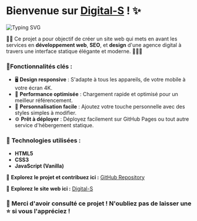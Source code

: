 # Bienvenue sur [Digital-S](https://dereck22dev.github.io/digital/public/html/index.html) ! ✨

![Typing SVG](https://readme-typing-svg.herokuapp.com?size=20&duration=3000&color=36BCF7&lines=Site+web+pour+agences+digital+!;Développement,+SEO,+Design+et+plus...)

 💼✨ Ce projet a pour objectif de créer un site web qui mets en avant les services en **développement web**, **SEO**, et **design** d'une agence digital à travers une interface statique élégante et moderne. 🎨👨‍💻


### 🎨**Fonctionnalités clés :**

- 🖥️ **Design responsive** : S'adapte à tous les appareils, de votre mobile à votre écran 4K.
- 🚀 **Performance optimisée** : Chargement rapide et optimisé pour un meilleur référencement.
- 🎨 **Personnalisation facile** : Ajoutez votre touche personnelle avec des styles simples à modifier.
- ⚙️ **Prêt à déployer** : Déployez facilement sur GitHub Pages ou tout autre service d'hébergement statique.

### 🌟 **Technologies utilisées :**

- **HTML5**
- **CSS3**
- **JavaScript (Vanilla)**

👀 **Explorez le projet et contribuez ici :** [GitHub Repository](https://github.com/dereck22dev/digital)


 👀 **Explorez le site web ici :** [Digital-S](https://dereck22dev.github.io/digital/public/html/index.html)

### 🌟 Merci d'avoir consulté ce projet ! N'oubliez pas de laisser une ⭐ si vous l'appréciez !


